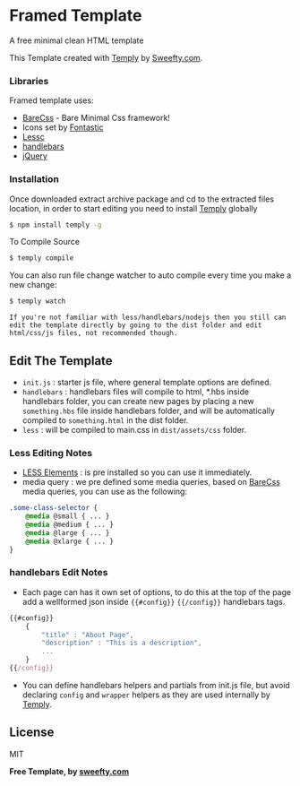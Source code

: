 # Framed Template

A free minimal clean HTML template

This Template created with [Temply] by [Sweefty.com].

### Libraries

Framed template uses:

* [BareCss] - Bare Minimal Css framework!
* Icons set by [Fontastic]
* [Lessc]
* [handlebars]
* [jQuery]

### Installation

Once downloaded extract archive package and cd to the extracted files location, in order to start editing you need to install [Temply] globally

```sh
$ npm install temply -g
```

To Compile Source

```sh
$ temply compile
```

You can also run file change watcher to auto compile every time you make a new change:

```sh
$ temply watch
```

```If you're not familiar with less/handlebars/nodejs then you still can edit the template directly by going to the dist folder and edit html/css/js files, not recommended though.```

## Edit The Template

- ``init.js`` : starter js file, where general template options are defined.
- ``handlebars`` : handlebars files will compile to html, *.hbs inside handlebars folder, you can create new pages by placing a new ``something.hbs`` file inside handlebars folder, and will be automatically compiled to ``something.html`` in the dist folder.
- ``less`` : will be compiled to main.css in ``dist/assets/css`` folder.

### Less Editing Notes

- [LESS Elements] : is pre installed so you can use it immediately.
- media query : we pre defined some media queries, based on [BareCss] media queries, you can use as the following:

```css
.some-class-selector {
    @media @small { ... }
    @media @medium { ... }
    @media @large { ... }
    @media @xlarge { ... }
}
```

### handlebars Edit Notes

- Each page can has it own set of options, to do this at the top of the page add a wellformed json inside ``{{#config}}``  ``{{/config}}`` handlebars tags.

```js
{{#config}}
    {
        "title" : "About Page",
        "description" : "This is a description",
        ...
    }
{{/config}}
```

- You can define handlebars helpers and partials from init.js file, but avoid declaring ``config`` and ``wrapper`` helpers as they are used internally by [Temply].

License
----

MIT

**Free Template, by [sweefty.com]**

[jQuery]:http://jquery.com
[Temply]:http://sweefty.com/temply
[Sweefty.com]:http://sweefty.com
[Fontastic]:http://fontastic.me
[BareCss]:http://sweefty.com/bare
[LESS Elements]:http://lesselements.com
[Lessc]:http://lesscss.org
[handlebars]: http://handlebarsjs.com
